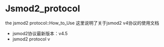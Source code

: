 # Jsmod2_protocol
the jsmod2 protocol::How_to_Use
这里说明了关于jsmod2 v4协议的使用文档

- jsmod2协议最新版本：v4.5
- jsmod2 protocol v
